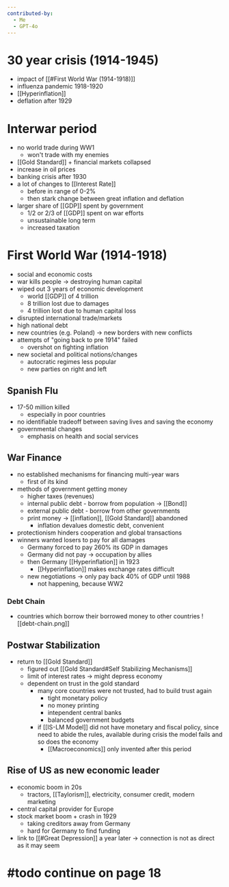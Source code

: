 ```yaml
---
contributed-by:
  - Me
  - GPT-4o
---
```

# 30 year crisis (1914-1945)
- impact of [[#First World War (1914-1918)]]
- influenza pandemic 1918-1920
- [[Hyperinflation]]
- deflation after 1929

# Interwar period
- no world trade during WW1
	- won't trade with my enemies
- [[Gold Standard]] + financial markets collapsed
- increase in oil prices
- banking crisis after 1930
- a lot of changes to [[Interest Rate]] 
	- before in range of 0-2%
	- then stark change between great inflation and deflation
- larger share of [[GDP]] spent by government
	- 1/2 or 2/3 of [[GDP]] spent on war efforts
	- unsustainable long term
	- increased taxation
	
# First World War (1914-1918)
- social and economic costs
- war kills people -> destroying human capital
- wiped out 3 years of economic development
	- world [[GDP]] of 4 trillion
	- 8 trillion lost due to damages 
	- 4 trillion lost due to human capital loss
- disrupted international trade/markets
- high national debt
- new countries (e.g. Poland) -> new borders with new conflicts
- attempts of "going back to pre 1914" failed
	- overshot on fighting inflation
- new societal and political notions/changes
	- autocratic regimes less popular
	- new parties on right and left

## Spanish Flu
- 17-50 million killed
	- especially in poor countries
- no identifiable tradeoff between saving lives and saving the economy
- governmental changes
	- emphasis on health and social services

## War Finance
- no established mechanisms for financing multi-year wars
	- first of its kind
- methods of government getting money
	- higher taxes (revenues)
	- internal public debt - borrow from population -> [[Bond]]
	- external public debt - borrow from other governments
	- print money -> [[inflation]], [[Gold Standard]] abandoned
		- inflation devalues domestic debt, convenient
- protectionism hinders cooperation and global transactions
- winners wanted losers to pay for all damages
	- Germany forced to pay 260% its GDP in damages
	- Germany did not pay -> occupation by allies
	- then Germany [[Hyperinflation]] in 1923
		- [[Hyperinflation]] makes exchange rates difficult
	- new negotiations -> only pay back 40% of GDP until 1988
		- not happening, because WW2

### Debt Chain
- countries which borrow their borrowed money to other countries
![[debt-chain.png]]

## Postwar Stabilization
- return to [[Gold Standard]]
	- figured out [[Gold Standard#Self Stabilizing Mechanisms]]
	- limit of interest rates -> might depress economy
	- dependent on trust in the gold standard
		- many core countries were not trusted, had to build trust again
			- tight monetary policy
			- no money printing
			- intependent central banks
			- balanced government budgets
		- if [[IS-LM Model]] did not have monetary and fiscal policy, since need to abide the rules, available during crisis the model fails and so does the economy
			- [[Macroeconomics]] only invented after this period

## Rise of US as new economic leader
- economic boom in 20s
	- tractors, [[Taylorism]], electricity, consumer credit, modern marketing
- central capital provider for Europe
- stock market boom + crash in 1929
	- taking creditors away from Germany
	- hard for Germany to find funding
- link to [[#Great Depression]] a year later -> connection is not as direct as it may seem

# #todo continue on page 18